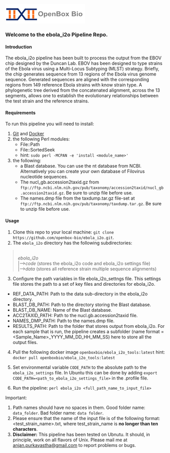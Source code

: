 
<img src="https://github.com/openbox-bio/assets/blob/master/openboxbio_logo.png" width="250" height="60">

### Welcome to the ebola_i2o Pipeline Repo.

#### Introduction
The ebola_i2o pipeline has been built to process the output from the EBOV chip designed by the Duncan Lab.
EBOV has been designed to type strains of the Ebola virus using a Multi-Locus Subtyping (MLST) strategy.
Briefly, the chip generates sequence from 13 regions of the Ebola virus genome sequence. Generated sequences are aligned with the corresponding regions from 149 reference Ebola strains with know strain type. A phylogenetic tree derived from the concatenated alignment, across the 13 segments, allows one to establish the evolutionary relationships between the test strain and the reference strains.

#### Requirements
To run this pipeline you will need to install:
1. [Git](https://github.com/git-guides/install-git) and [Docker](https://docs.docker.com/get-docker/)
2. the following Perl modules:
    * File::Path
    * File::SortedSeek
    * hint: `sudo perl -MCPAN -e 'install <module_name>'`
3. the following:
   * a Blast database. You can use the nt database from NCBI. Alternatively you can create your own database of Filovirus nucleotide sequences.
   * The nucl_gb.accession2taxid.gz from `ftp://ftp.ncbi.nlm.nih.gov/pub/taxonomy/accession2taxid/nucl_gb.accession2taxid.gz`. Be sure to unzip file before use.
   * The names.dmp file from the taxdump.tar.gz file-set at `ftp://ftp.ncbi.nlm.nih.gov/pub/taxonomy/taxdump.tar.gz`. Be sure to unzip file before use.

#### Usage
1. Clone this repo to your local machine: `git clone https://github.com/openbox-bio/ebola_i2o.git`.
2. The `ebola_i2o` directory has the following subdirectories:
><br>_ebola_i2o_
><br>|-->_code_ (stores the ebola_i2o code and ebola_i2o settings file)
><br>|-->_data_ (stores all reference strain multiple sequence alignments)

3. Configure the path variables in file ebola_i2o_settngs file. This settings file stores the path to a set of key files and directories for ebola_i2o.
  * REF_DATA_PATH: Path to the data sub-directory in the ebola_i2o directory.
  * BLAST_DB_PATH: Path to the directory storing the Blast database.
  * BLAST_DB_NAME: Name of the Blast database.
  * ACC2TAXID_PATH: Path to the nucl.gb.accession2taxid file.
  * NAMES_DMP_PATH: Path to the names.dmp file.
  * RESULTS_PATH: Path to the folder that stores output from ebola_i2o. For each sample that is run, the pipeline creates a subfolder
      (name format = <Sample_Name>\_YYYY_MM_DD_HH_MM_SS) here to store all the output files.
4. Pull the following docker image `openboxbio/ebola_i2o_tools:latest`
    hint: `docker pull openboxbio/ebola_i2o_tools:latest`

5. Set environmental variable `CODE_PATH` to the absolute path to the `ebola_i2o_settings` file. In Ubuntu this can be done by adding `export CODE_PATH=<path_to_ebola_i2o_settings_file>` in the .profile file.

6. Run the pipeline: `perl ebola_i2o <full_path_name_to_input_file>`

Important:
1. Path names should have no spaces in them. Good folder name: `data_folder`. Bad folder name: `data folder`.
2. Please ensure that the name of the input file is of the following format: <test_strain_name>.txt, where test_strain_name is **no longer than ten characters**.
3. **Disclaimer:** This pipeline has been tested on Ubnutu. It should, in principle, work on all flavors of Unix. Please mail me at anjan.purkayastha@gmail.com to report problems or bugs.
